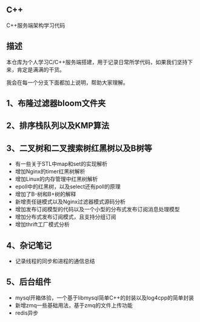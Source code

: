 ## C++
C++服务端架构学习代码

## 描述
本仓库为个人学习C/C++服务端搭建，用于记录日常所学代码，如果我们坚持下来，肯定是满满的干货。

我会在每一个分支下面都加上说明，帮助大家理解。

## 1、布隆过滤器bloom文件夹
## 2、排序栈队列以及KMP算法
## 3、二叉树和二叉搜索树红黑树以及B树等
- 有一些关于STL中map和set的实现解析
- 增加Nginx的timer红黑树解析
- 增加Linux的内存管理中红黑树解析
- epoll中的红黑树，以及select还有poll的原理
- 增加了B-树和B+树的解释
- 新增责任链模式以及Nginx过滤器模式源码分析
- 增加发布订阅模型的代码以及一个小型的分布式发布订阅消息处理模型
- 增加分布式发布订阅模式，且支持分组订阅
- 增加thrift工厂模式分析

## 4、杂记笔记
- 记录线程的同步和进程的通信总结

## 5、后台组件
 - mysql开箱体验，一个基于libmysql简单C++的封装以及log4cpp的简单封装
 - 新增zmq一些基础用法，基于zmq的文件上传功能
 - redis异步
